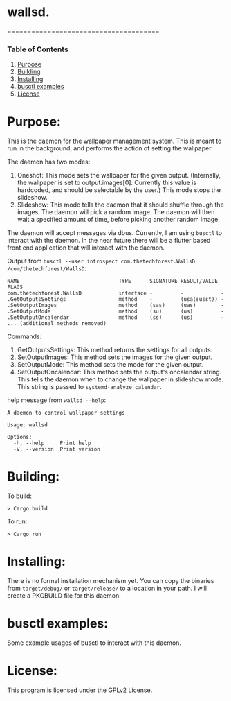 wallsd.
======================================

======================================
### Table of Contents
1. [Purpose](https://github.com/jeremymreed/wallsd#purpose)
2. [Building](https://github.com/jeremymreed/wallsd#building)
3. [Installing](https://github.com/jeremymreed/wallsd#installing)
4. [busctl examples](https://github.com/jeremymreed/wallsd#busctl-examples)
5. [License](https://github.com/jeremymreed/wallsd#license)


# Purpose:
This is the daemon for the wallpaper management system.
This is meant to run in the background, and performs the action of setting the wallpaper.

The daemon has two modes:
1. Oneshot: This mode sets the wallpaper for the given output.  (Internally, the wallpaper is set to output.images[0].  Currently this value is hardcoded, and should be selectable by the user.)  This mode stops the slideshow.
2. Slideshow: This mode tells the daemon that it should shuffle through the images.  The daemon will pick a random image.  The daemon will then wait a specified amount of time, before picking another random image.

The daemon will accept messages via dbus.  Currently, I am using `busctl` to interact with the daemon.  In the near future there will be a flutter based front end application that will interact with the daemon.

Output from `busctl --user introspect com.thetechforest.WallsD /com/thetechforest/WallsD`:
```
NAME                                TYPE      SIGNATURE RESULT/VALUE FLAGS
com.thetechforest.WallsD            interface -         -            -
.GetOutputsSettings                 method    -         (usa(susst)) -
.SetOutputImages                    method    (sas)     (uas)        -
.SetOutputMode                      method    (su)      (us)         -
.SetOutputOncalendar                method    (ss)      (us)         -
... (additional methods removed)
```

Commands:
1. GetOutputsSettings: This method returns the settings for all outputs.
2. SetOutputImages: This method sets the images for the given output.
3. SetOutputMode: This method sets the mode for the given output.
4. SetOutputOncalendar: This method sets the output's oncalendar string.  This tells the daemon when to change the wallpaper in slideshow mode.  This string is passed to `systemd-analyze calendar`.

help message from `wallsd --help`:
```
A daemon to control wallpaper settings

Usage: wallsd

Options:
  -h, --help     Print help
  -V, --version  Print version
```

# Building:

To build:
```
> Cargo build
```

To run:
```
> Cargo run
```

# Installing:
There is no formal installation mechanism yet.  You can copy the binaries from `target/debug/` or `target/release/` to a location in your path.
I will create a PKGBUILD file for this daemon.

# busctl examples:
Some example usages of busctl to interact with this daemon.

# License:
This program is licensed under the GPLv2 License.
